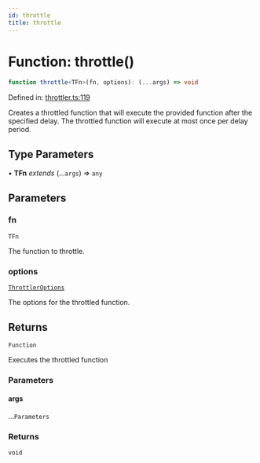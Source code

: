 ```yaml
---
id: throttle
title: throttle
---
```


<!-- DO NOT EDIT: this page is autogenerated from the type comments -->

# Function: throttle()

```ts
function throttle<TFn>(fn, options): (...args) => void
```

Defined in: [throttler.ts:119](https://github.com/TanStack/bouncer/blob/main/packages/pacer/src/throttler.ts#L119)

Creates a throttled function that will execute the provided function after the specified delay.
The throttled function will execute at most once per delay period.

## Type Parameters

• **TFn** *extends* (...`args`) => `any`

## Parameters

### fn

`TFn`

The function to throttle.

### options

[`ThrottlerOptions`](../interfaces/throttleroptions.md)

The options for the throttled function.

## Returns

`Function`

Executes the throttled function

### Parameters

#### args

...`Parameters`

### Returns

`void`
